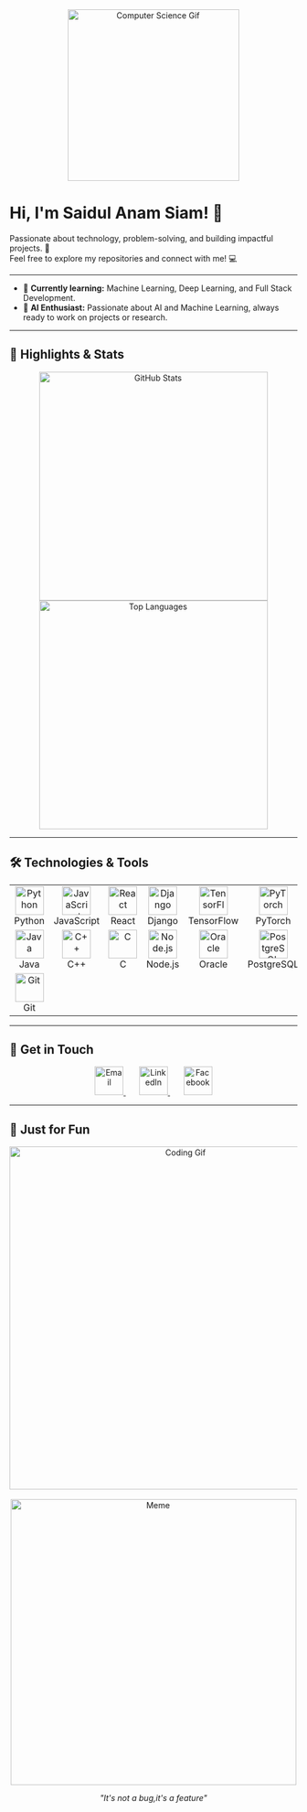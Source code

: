 <div align="center">
  <img src="https://media.giphy.com/media/xT9IgzoKnwFNmISR8I/giphy.gif" alt="Computer Science Gif" width="300">
</div>

# Hi, I'm Saidul Anam Siam! 👋
Passionate about technology, problem-solving, and building impactful projects. 🚀  
Feel free to explore my repositories and connect with me! 💻

---

- 🌱 **Currently learning:** Machine Learning, Deep Learning, and Full Stack Development.
- 🤖 **AI Enthusiast:** Passionate about AI and Machine Learning, always ready to work on projects or research.

---

## 🌟 Highlights & Stats

<div align="center">
  <img src="https://github-readme-stats.vercel.app/api?username=saidul-anam&show_icons=true&theme=radical" alt="GitHub Stats" width="400">
  <img src="https://github-readme-stats.vercel.app/api/top-langs/?username=saidul-anam&layout=compact&theme=radical" alt="Top Languages" width="400">
</div>

---

## 🛠️ Technologies & Tools

<div align="center">
  <table>
    <tr>
      <td align="center" width="100">
        <img src="https://cdn.jsdelivr.net/gh/devicons/devicon/icons/python/python-original.svg" width="50" alt="Python"><br>Python
      </td>
      <td align="center" width="100">
        <img src="https://cdn.jsdelivr.net/gh/devicons/devicon/icons/javascript/javascript-original.svg" width="50" alt="JavaScript"><br>JavaScript
      </td>
      <td align="center" width="100">
        <img src="https://cdn.jsdelivr.net/gh/devicons/devicon/icons/react/react-original.svg" width="50" alt="React"><br>React
      </td>
      <td align="center" width="100">
        <img src="https://cdn.jsdelivr.net/gh/devicons/devicon/icons/django/django-original.svg" width="50" alt="Django"><br>Django
      </td>
      <td align="center" width="100">
        <img src="https://cdn.jsdelivr.net/gh/devicons/devicon/icons/tensorflow/tensorflow-original.svg" width="50" alt="TensorFlow"><br>TensorFlow
      </td>
      <td align="center" width="100">
        <img src="https://cdn.jsdelivr.net/gh/devicons/devicon/icons/pytorch/pytorch-original.svg" width="50" alt="PyTorch"><br>PyTorch
      </td>
    </tr>
    <tr>
      <td align="center" width="100">
        <img src="https://cdn.jsdelivr.net/gh/devicons/devicon/icons/java/java-original.svg" width="50" alt="Java"><br>Java
      </td>
      <td align="center" width="100">
        <img src="https://cdn.jsdelivr.net/gh/devicons/devicon/icons/cplusplus/cplusplus-original.svg" width="50" alt="C++"><br>C++
      </td>
      <td align="center" width="100">
        <img src="https://cdn.jsdelivr.net/gh/devicons/devicon/icons/c/c-original.svg" width="50" alt="C"><br>C
      </td>
      <td align="center" width="100">
        <img src="https://cdn.jsdelivr.net/gh/devicons/devicon/icons/nodejs/nodejs-original.svg" width="50" alt="Node.js"><br>Node.js
      </td>
      <td align="center" width="100">
        <img src="https://cdn.jsdelivr.net/gh/devicons/devicon/icons/oracle/oracle-original.svg" width="50" alt="Oracle"><br>Oracle
      </td>
      <td align="center" width="100">
        <img src="https://cdn.jsdelivr.net/gh/devicons/devicon/icons/postgresql/postgresql-original.svg" width="50" alt="PostgreSQL"><br>PostgreSQL
      </td>
    </tr>
    <tr>
      <td align="center" width="100">
        <img src="https://cdn.jsdelivr.net/gh/devicons/devicon/icons/git/git-original.svg" width="50" alt="Git"><br>Git
      </td>
    </tr>
  </table>
</div>

---

## 🌟 Get in Touch

<div align="center">
  <a href="mailto:saidulanamsiam2003@gmail.com">
    <img src="https://cdn.jsdelivr.net/gh/devicons/devicon/icons/google/google-original.svg" width="50" alt="Email">
  </a>
  &nbsp;&nbsp;&nbsp;&nbsp;&nbsp;
  <a href="https://www.linkedin.com/in/saidul-anam-siam-287543259/">
    <img src="https://cdn.jsdelivr.net/gh/devicons/devicon/icons/linkedin/linkedin-original.svg" width="50" alt="LinkedIn">
  </a>
  &nbsp;&nbsp;&nbsp;&nbsp;&nbsp;
  <a href="https://www.facebook.com/saidul.anamsiam">
    <img src="https://cdn.jsdelivr.net/gh/devicons/devicon/icons/facebook/facebook-original.svg" width="50" alt="Facebook">
  </a>
</div>

---

## 🎉 Just for Fun

<div align="center">
  <img src="https://media.giphy.com/media/ZVik7pBtu9dNS/giphy.gif" alt="Coding Gif" width="600">
  <br><br>
  <img src="https://i.imgur.com/3Uih7Ue.jpeg" alt="Meme" width="500">
  <p><em>"It's not a bug,it's a feature"</em></p>
</div>
